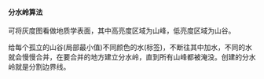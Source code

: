 #### 分水岭算法

可将灰度图看做地质学表面，其中高亮度区域为山峰，低亮度区域为山谷。

给每个孤立的山谷(局部最小值)不同颜色的水(标签)，不断往其中加水，不同的水就会慢慢合并，在要合并的地方建立分水岭，直到所有山峰都被淹没。创建的分水岭就是分割边界线。

